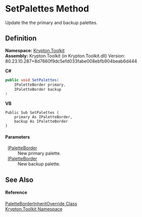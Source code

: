 # SetPalettes Method


Update the the primary and backup palettes.



## Definition
**Namespace:** <a href="79d2eac2-21f4-54ff-7552-b20c33c30600.md">Krypton.Toolkit</a>  
**Assembly:** Krypton.Toolkit (in Krypton.Toolkit.dll) Version: 80.23.10.287+8d7660f9dc5efd033fabe008ebfb904beab6d444

**C#**
``` C#
public void SetPalettes(
	IPaletteBorder primary,
	IPaletteBorder backup
)
```
**VB**
``` VB
Public Sub SetPalettes ( 
	primary As IPaletteBorder,
	backup As IPaletteBorder
)
```



#### Parameters
<dl><dt>  <a href="dd253da2-d489-07ff-6865-3729039fb875.md">IPaletteBorder</a></dt><dd>New primary palette.</dd><dt>  <a href="dd253da2-d489-07ff-6865-3729039fb875.md">IPaletteBorder</a></dt><dd>New backup palette.</dd></dl>

## See Also


#### Reference
<a href="a101c2bc-40f1-d625-c6f0-33ae4626dc98.md">PaletteBorderInheritOverride Class</a>  
<a href="79d2eac2-21f4-54ff-7552-b20c33c30600.md">Krypton.Toolkit Namespace</a>  
